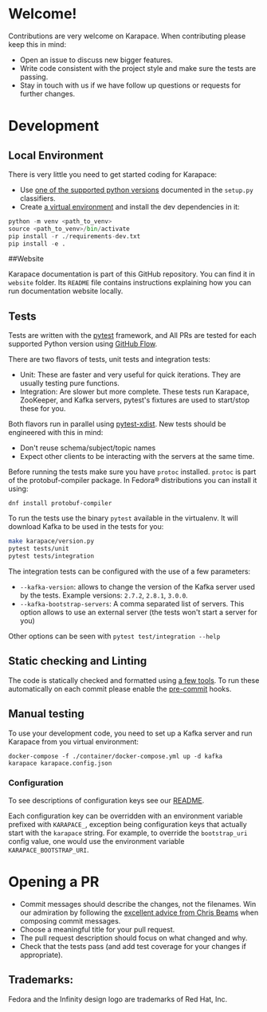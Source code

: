 # Welcome!

Contributions are very welcome on Karapace. When contributing please keep this in mind:

- Open an issue to discuss new bigger features.
- Write code consistent with the project style and make sure the tests are passing.
- Stay in touch with us if we have follow up questions or requests for further changes.

# Development

## Local Environment

There is very little you need to get started coding for Karapace:

- Use [one of the supported python versions](https://github.com/aiven/karapace/blob/master/setup.py)
  documented in the `setup.py` classifiers.
- Create [a virtual environment](https://docs.python.org/3/tutorial/venv.html) and install the dev dependencies in it:

```python
python -m venv <path_to_venv>
source <path_to_venv>/bin/activate
pip install -r ./requirements-dev.txt
pip install -e .
```

##Website

Karapace documentation is part of this GitHub repository. You can find it in `website` folder. Its `README` file contains instructions explaining how you can run documentation website locally.

## Tests

Tests are written with the [pytest](https://docs.pytest.org/) framework, and All PRs are tested for
each supported Python version using [GitHub Flow](https://guides.github.com/introduction/flow/).

There are two flavors of tests, unit tests and integration tests:

- Unit: These are faster and very useful for quick iterations. They are usually testing pure
  functions.
- Integration: Are slower but more complete. These tests run Karapace, ZooKeeper, and Kafka servers,
  pytest's fixtures are used to start/stop these for you.

Both flavors run in parallel using [pytest-xdist](https://github.com/pytest-dev/pytest-xdist). New
tests should be engineered with this in mind:

- Don't reuse schema/subject/topic names
- Expect other clients to be interacting with the servers at the same time.

Before running the tests make sure you have `protoc` installed. `protoc` is part of the protobuf-compiler package.
In Fedora® distributions you can install it using:
```
dnf install protobuf-compiler
```

To run the tests use the binary `pytest` available in the virtualenv. It will download Kafka to be
used in the tests for you:

```sh
make karapace/version.py
pytest tests/unit
pytest tests/integration
```

The integration tests can be configured with the use of a few parameters:

- `--kafka-version`: allows to change the version of the Kafka server used by the tests. Example
    versions: `2.7.2`, `2.8.1`, `3.0.0`.
- `--kafka-bootstrap-servers`: A comma separated list of servers. This option allows to use an
    external server (the tests won't start a server for you)

Other options can be seen with `pytest test/integration --help`

## Static checking and Linting

The code is statically checked and formatted using [a few
tools](https://github.com/aiven/karapace/blob/master/requirements-dev.txt). To run these
automatically on each commit please enable the [pre-commit](https://pre-commit.com) hooks.

## Manual testing

To use your development code, you need to set up a Kafka server and run Karapace from you
virtual environment:

```
docker-compose -f ./container/docker-compose.yml up -d kafka
karapace karapace.config.json
```

### Configuration

To see descriptions of configuration keys see our
[README](https://github.com/aiven/karapace#configuration-keys).

Each configuration key can be overridden with an environment variable prefixed with `KARAPACE_`,
exception being configuration keys that actually start with the `karapace` string. For example, to
override the `bootstrap_uri` config value, one would use the environment variable
`KARAPACE_BOOTSTRAP_URI`.

# Opening a PR

- Commit messages should describe the changes, not the filenames. Win our admiration by following
  the [excellent advice from Chris Beams](https://chris.beams.io/posts/git-commit/) when composing
  commit messages.
- Choose a meaningful title for your pull request.
- The pull request description should focus on what changed and why.
- Check that the tests pass (and add test coverage for your changes if appropriate).

## Trademarks:
Fedora and the Infinity design logo are trademarks of Red Hat, Inc.
